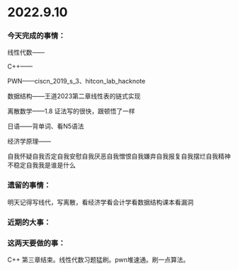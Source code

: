 # 2022.9.10

### 今天完成的事情：

线性代数——

C++——

PWN——ciscn_2019_s_3、hitcon_lab_hacknote

数据结构——王道2023第二章线性表的链式实现

离散数学——1.8 证法写的很快，跟顿悟了一样

日语——背单词、看N5语法

经济学原理——

自我怀疑自我否定自我安慰自我厌恶自我憎恨自我嫌弃自我报复自我摆烂自我精神不稳定自我我是谁是什么

### 遗留的事情：

明天记得写线代，写离散，看经济学看会计学看数据结构课本看漏洞

### 近期的大事：

### 这两天要做的事：

C++ 第三章结束。线性代数习题猛刷。pwn堆速通。刷一点算法。


